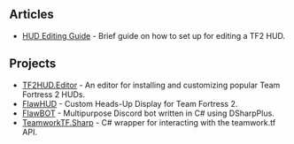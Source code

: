 <!-- HIDE PAGE TITLE -->
<style>
  .md-typeset h1,
  .md-content__button {
    display: none;
  }
</style>
## Articles
* [HUD Editing Guide](https://criticalflaw.github.io/hud-guide/intro/) - Brief guide on how to set up for editing a TF2 HUD.

## Projects
* [TF2HUD.Editor](https://www.editor.criticalflaw.ca/) - An editor for installing and customizing popular Team Fortress 2 HUDs.
* [FlawHUD](https://github.com/CriticalFlaw/flawhud/) - Custom Heads-Up Display for Team Fortress 2.
* [FlawBOT](https://www.flawbot.criticalflaw.ca/) - Multipurpose Discord bot written in C# using DSharpPlus.
* [TeamworkTF.Sharp](https://github.com/CriticalFlaw/TeamworkTF.Sharp/) - C# wrapper for interacting with the teamwork.tf API.

